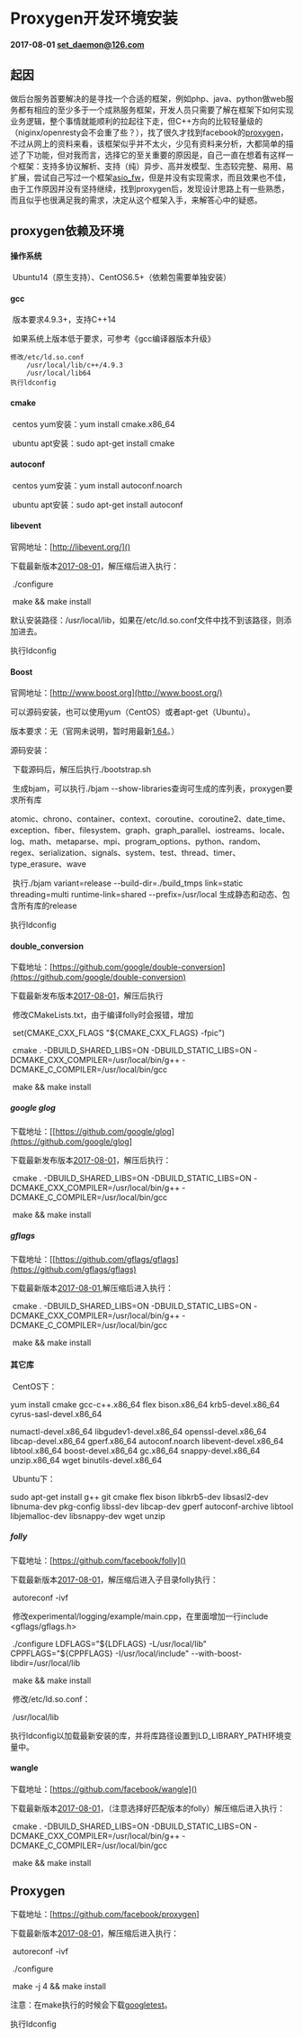 # Proxygen开发环境安装

#### 2017-08-01  set_daemon@126.com



## 起因

​	做后台服务首要解决的是寻找一个合适的框架，例如php、java、python做web服务都有相应的至少多于一个成熟服务框架，开发人员只需要了解在框架下如何实现业务逻辑，整个事情就能顺利的拉起往下走，但C++方向的比较轻量级的（niginx/openresty会不会重了些？），找了很久才找到facebook的[proxygen](https://github.com/facebook/proxygen)，不过从网上的资料来看，该框架似乎并不太火，少见有资料来分析，大都简单的描述了下功能，但对我而言，选择它的至关重要的原因是，自己一直在想着有这样一个框架：支持多协议解析、支持（纯）异步、高并发模型、生态较完整、易用、易扩展，尝试自己写过一个框架[asio_fw](https://github.com/set-daemon/asio_fw)，但是并没有实现需求，而且效果也不佳，由于工作原因并没有坚持继续，找到proxygen后，发现设计思路上有一些熟悉，而且似乎也很满足我的需求，决定从这个框架入手，来解答心中的疑惑。



## proxygen依赖及环境

#### 操作系统

​	Ubuntu14（原生支持）、CentOS6.5+（依赖包需要单独安装）

#### gcc

​	版本要求4.9.3+，支持C++14

​	如果系统上版本低于要求，可参考《gcc编译器版本升级》

	修改/etc/ld.so.conf
		/usr/local/lib/c++/4.9.3
		/usr/local/lib64
	执行ldconfig


#### cmake

​	centos yum安装：yum install cmake.x86_64 

​	ubuntu apt安装：sudo apt-get install cmake



#### autoconf

​	centos yum安装：yum install autoconf.noarch

​	ubuntu apt安装：sudo apt-get install autoconf



#### libevent

官网地址：[http://libevent.org/]()

下载最新版本[2017-08-01](https://github.com/libevent/libevent/releases/download/release-2.1.8-stable/libevent-2.1.8-stable.tar.gz)，解压缩后进入执行：

​	./configure

​	make && make install

默认安装路径：/usr/local/lib，如果在/etc/ld.so.conf文件中找不到该路径，则添加进去。

执行ldconfig



#### Boost

官网地址：[http://www.boost.org](http://www.boost.org/)

可以源码安装，也可以使用yum（CentOS）或者apt-get（Ubuntu）。

版本要求：无（官网未说明，暂时用最新[1.64](https://dl.bintray.com/boostorg/release/1.64.0/source/boost_1_64_0.tar.bz2)。）

源码安装：

​	下载源码后，解压后执行./bootstrap.sh

​	生成bjam，可以执行./bjam --show-libraries查询可生成的库列表，proxygen要求所有库

​		atomic、chrono、container、context、coroutine、coroutine2、date_time、exception、fiber、filesystem、graph、graph_parallel、iostreams、locale、log、math、metaparse、mpi、program_options、python、random、regex、serialization、signals、system、test、thread、timer、type_erasure、wave

​	执行./bjam variant=release --build-dir=./build_tmps link=static threading=multi runtime-link=shared --prefix=/usr/local 生成静态和动态、包含所有库的release



执行ldconfig



#### double_conversion

下载地址：[https://github.com/google/double-conversion](https://github.com/google/double-conversion)

下载最新发布版本[2017-08-01](https://github.com/google/double-conversion/archive/v2.0.1.tar.gz)，解压后执行

​	修改CMakeLists.txt，由于编译folly时会报错，增加

​		set(CMAKE_CXX_FLAGS "${CMAKE_CXX_FLAGS} -fpic")

​	cmake . -DBUILD_SHARED_LIBS=ON -DBUILD_STATIC_LIBS=ON -DCMAKE_CXX_COMPILER=/usr/local/bin/g++ -DCMAKE_C_COMPILER=/usr/local/bin/gcc

​	make && make install



##### google glog

下载地址：[[https://github.com/google/glog](https://github.com/google/glog]

下载最新发布版本[2017-08-01](https://github.com/google/glog/archive/v0.3.5.tar.gz)，解压后执行：

​	cmake . -DBUILD_SHARED_LIBS=ON -DBUILD_STATIC_LIBS=ON -DCMAKE_CXX_COMPILER=/usr/local/bin/g++ -DCMAKE_C_COMPILER=/usr/local/bin/gcc

​	make && make install



##### gflags

下载地址：[[https://github.com/gflags/gflags](https://github.com/gflags/gflags)

下载最新版本[2017-08-01](https://github.com/gflags/gflags/archive/v2.2.1.tar.gz),解压缩后进入执行：

​	cmake . -DBUILD_SHARED_LIBS=ON -DBUILD_STATIC_LIBS=ON -DCMAKE_CXX_COMPILER=/usr/local/bin/g++ -DCMAKE_C_COMPILER=/usr/local/bin/gcc

​	make && make install



#### 其它库

​	CentOS下：

yum install cmake gcc-c++.x86_64 flex bison.x86_64 krb5-devel.x86_64 cyrus-sasl-devel.x86_64 

numactl-devel.x86_64 libgudev1-devel.x86_64 openssl-devel.x86_64 libcap-devel.x86_64 gperf.x86_64 autoconf.noarch libevent-devel.x86_64 libtool.x86_64 boost-devel.x86_64 gc.x86_64 snappy-devel.x86_64 unzip.x86_64 wget binutils-devel.x86_64

​	Ubuntu下：

sudo apt-get install g++ git cmake flex bison libkrb5-dev libsasl2-dev libnuma-dev pkg-config libssl-dev libcap-dev gperf autoconf-archive libtool libjemalloc-dev libsnappy-dev wget unzip



##### folly

下载地址：[https://github.com/facebook/folly]()

下载最新版本[2017-08-01](https://github.com/facebook/folly/archive/v2017.07.31.00.tar.gz)，解压缩后进入子目录folly执行：

​	autoreconf -ivf

​	修改experimental/logging/example/main.cpp，在里面增加一行include <gflags/gflags.h>

​	./configure LDFLAGS="${LDFLAGS} -L/usr/local/lib" CPPFLAGS="${CPPFLAGS} -I/usr/local/include" --with-boost-libdir=/usr/local/lib 

​	make && make install

​	修改/etc/ld.so.conf：

​		/usr/local/lib

​	执行ldconfig以加载最新安装的库，并将库路径设置到LD_LIBRARY_PATH环境变量中。



#### wangle

下载地址：[https://github.com/facebook/wangle]()

下载最新版本[2017-08-01](https://github.com/facebook/wangle/archive/v2017.07.24.00.tar.gz)，（注意选择好匹配版本的folly）解压缩后进入执行：

​	cmake . -DBUILD_SHARED_LIBS=ON -DBUILD_STATIC_LIBS=ON -DCMAKE_CXX_COMPILER=/usr/local/bin/g++ -DCMAKE_C_COMPILER=/usr/local/bin/gcc

​	make && make install



## Proxygen

下载地址：[[https://](https://github.com/facebook/proxygen)[github.com/facebook/proxygen](https://github.com/facebook/proxygen)]

下载最新版本[2017-08-01](https://github.com/facebook/proxygen/archive/v2017.07.31.00.tar.gz)，解压缩后进入执行：

​	autoreconf -ivf

​	./configure

​	make -j 4 && make install

注意：在make执行的时候会下载[googletest](https://codeload.github.com/google/googletest/zip/release-1.8.0)。

执行ldconfig

